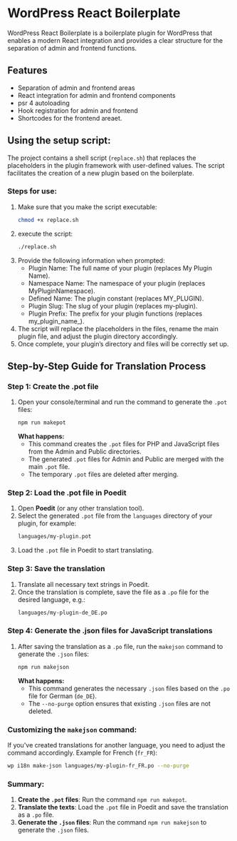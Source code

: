 # WordPress React Boilerplate

WordPress React Boilerplate is a boilerplate plugin for WordPress that enables a modern React integration and provides a clear structure for the separation of admin and frontend functions.

## Features

- Separation of admin and frontend areas 
- React integration for admin and frontend components 
- psr 4 autoloading 
- Hook registration for admin and frontend 
- Shortcodes for the frontend areaet.

## Using the setup script:

The project contains a shell script (`replace.sh`) that replaces the placeholders in the plugin framework with user-defined values. The script facilitates the creation of a new plugin based on the boilerplate.

### Steps for use:

1. Make sure that you make the script executable:
   ```bash
   chmod +x replace.sh
2. execute the script:
   ````bash
   ./replace.sh
3. Provide the following information when prompted:
   - Plugin Name: The full name of your plugin (replaces My Plugin Name). 
   - Namespace Name: The namespace of your plugin (replaces MyPluginNamespace). 
   - Defined Name: The plugin constant (replaces MY_PLUGIN). 
   - Plugin Slug: The slug of your plugin (replaces my-plugin). 
   - Plugin Prefix: The prefix for your plugin functions (replaces my_plugin_name_).
4.	The script will replace the placeholders in the files, rename the main plugin file, and adjust the plugin directory accordingly.
5.	Once complete, your plugin’s directory and files will be correctly set up.

## Step-by-Step Guide for Translation Process

### Step 1: Create the .pot file

1. Open your console/terminal and run the command to generate the `.pot` files:
   ```bash
   npm run makepot
   ```
   **What happens:**
   - This command creates the `.pot` files for PHP and JavaScript files from the Admin and Public directories.
   - The generated `.pot` files for Admin and Public are merged with the main `.pot` file.
   - The temporary `.pot` files are deleted after merging.

### Step 2: Load the .pot file in Poedit

1. Open **Poedit** (or any other translation tool).
2. Select the generated `.pot` file from the `languages` directory of your plugin, for example:
   ```bash
   languages/my-plugin.pot
   ```
3. Load the `.pot` file in Poedit to start translating.

### Step 3: Save the translation

1. Translate all necessary text strings in Poedit.
2. Once the translation is complete, save the file as a `.po` file for the desired language, e.g.:
   ```bash
   languages/my-plugin-de_DE.po
   ```

### Step 4: Generate the .json files for JavaScript translations

1. After saving the translation as a `.po` file, run the `makejson` command to generate the `.json` files:
   ```bash
   npm run makejson
   ```
   **What happens:**
   - This command generates the necessary `.json` files based on the `.po` file for German (`de_DE`).
   - The `--no-purge` option ensures that existing `.json` files are not deleted.

### Customizing the `makejson` command:

If you've created translations for another language, you need to adjust the command accordingly. Example for French (`fr_FR`):
   ```bash
   wp i18n make-json languages/my-plugin-fr_FR.po --no-purge
   ```

### Summary:

1. **Create the `.pot` files**: Run the command `npm run makepot`.
2. **Translate the texts**: Load the `.pot` file in Poedit and save the translation as a `.po` file.
3. **Generate the `.json` files**: Run the command `npm run makejson` to generate the `.json` files.
